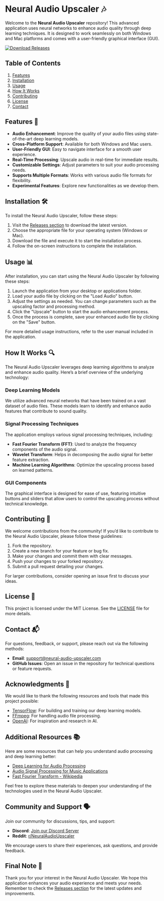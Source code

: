 # Neural Audio Upscaler 🎶

Welcome to the **Neural Audio Upscaler** repository! This advanced application uses neural networks to enhance audio quality through deep learning techniques. It is designed to work seamlessly on both Windows and Mac platforms and comes with a user-friendly graphical interface (GUI).

[![Download Releases](https://img.shields.io/badge/Download%20Releases-Click%20Here-brightgreen)](https://github.com/31jay/neural-audio-upscaler/releases)

## Table of Contents

1. [Features](#features)
2. [Installation](#installation)
3. [Usage](#usage)
4. [How It Works](#how-it-works)
5. [Contributing](#contributing)
6. [License](#license)
7. [Contact](#contact)

## Features 🌟

- **Audio Enhancement**: Improve the quality of your audio files using state-of-the-art deep learning models.
- **Cross-Platform Support**: Available for both Windows and Mac users.
- **User-Friendly GUI**: Easy to navigate interface for a smooth user experience.
- **Real-Time Processing**: Upscale audio in real-time for immediate results.
- **Customizable Settings**: Adjust parameters to suit your audio processing needs.
- **Supports Multiple Formats**: Works with various audio file formats for flexibility.
- **Experimental Features**: Explore new functionalities as we develop them.

## Installation 🛠️

To install the Neural Audio Upscaler, follow these steps:

1. Visit the [Releases section](https://github.com/31jay/neural-audio-upscaler/releases) to download the latest version.
2. Choose the appropriate file for your operating system (Windows or Mac).
3. Download the file and execute it to start the installation process.
4. Follow the on-screen instructions to complete the installation.

## Usage 📊

After installation, you can start using the Neural Audio Upscaler by following these steps:

1. Launch the application from your desktop or applications folder.
2. Load your audio file by clicking on the "Load Audio" button.
3. Adjust the settings as needed. You can change parameters such as the upscaling factor and processing method.
4. Click the "Upscale" button to start the audio enhancement process.
5. Once the process is complete, save your enhanced audio file by clicking on the "Save" button.

For more detailed usage instructions, refer to the user manual included in the application.

## How It Works 🔍

The Neural Audio Upscaler leverages deep learning algorithms to analyze and enhance audio quality. Here’s a brief overview of the underlying technology:

### Deep Learning Models

We utilize advanced neural networks that have been trained on a vast dataset of audio files. These models learn to identify and enhance audio features that contribute to sound quality.

### Signal Processing Techniques

The application employs various signal processing techniques, including:

- **Fast Fourier Transform (FFT)**: Used to analyze the frequency components of the audio signal.
- **Wavelet Transform**: Helps in decomposing the audio signal for better feature extraction.
- **Machine Learning Algorithms**: Optimize the upscaling process based on learned patterns.

### GUI Components

The graphical interface is designed for ease of use, featuring intuitive buttons and sliders that allow users to control the upscaling process without technical knowledge.

## Contributing 🤝

We welcome contributions from the community! If you’d like to contribute to the Neural Audio Upscaler, please follow these guidelines:

1. Fork the repository.
2. Create a new branch for your feature or bug fix.
3. Make your changes and commit them with clear messages.
4. Push your changes to your forked repository.
5. Submit a pull request detailing your changes.

For larger contributions, consider opening an issue first to discuss your ideas.

## License 📄

This project is licensed under the MIT License. See the [LICENSE](LICENSE) file for more details.

## Contact 📬

For questions, feedback, or support, please reach out via the following methods:

- **Email**: support@neural-audio-upscaler.com
- **GitHub Issues**: Open an issue in the repository for technical questions or feature requests.

## Acknowledgments 🙏

We would like to thank the following resources and tools that made this project possible:

- [TensorFlow](https://www.tensorflow.org/): For building and training our deep learning models.
- [FFmpeg](https://ffmpeg.org/): For handling audio file processing.
- [OpenAI](https://openai.com/): For inspiration and research in AI.

## Additional Resources 📚

Here are some resources that can help you understand audio processing and deep learning better:

- [Deep Learning for Audio Processing](https://www.deeplearningbook.org/)
- [Audio Signal Processing for Music Applications](https://musicdsp.org/en/latest/)
- [Fast Fourier Transform - Wikipedia](https://en.wikipedia.org/wiki/Fast_Fourier_transform)

Feel free to explore these materials to deepen your understanding of the technologies used in the Neural Audio Upscaler.

## Community and Support 🗣️

Join our community for discussions, tips, and support:

- **Discord**: [Join our Discord Server](https://discord.gg/example)
- **Reddit**: [r/NeuralAudioUpscaler](https://www.reddit.com/r/NeuralAudioUpscaler)

We encourage users to share their experiences, ask questions, and provide feedback.

## Final Note 📝

Thank you for your interest in the Neural Audio Upscaler. We hope this application enhances your audio experience and meets your needs. Remember to check the [Releases section](https://github.com/31jay/neural-audio-upscaler/releases) for the latest updates and improvements.